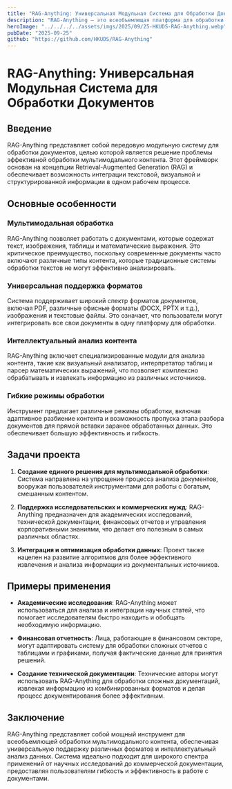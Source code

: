 ```yaml
---
title: "RAG-Anything: Универсальная Модульная Система для Обработки Документов"
description: "RAG-Anything — это всеобъемлющая платформа для обработки многомодальных документов, интегрирующая текст, изображения, таблицы и формулы под единой оболочкой."
heroImage: "../../../../assets/imgs/2025/09/25-HKUDS-RAG-Anything.webp"
pubDate: "2025-09-25"
github: "https://github.com/HKUDS/RAG-Anything"
---
```


# RAG-Anything: Универсальная Модульная Система для Обработки Документов

## Введение

RAG-Anything представляет собой передовую модульную систему для обработки документов, целью которой является решение проблемы эффективной обработки мультимодального контента. Этот фреймворк основан на концепции Retrieval-Augmented Generation (RAG) и обеспечивает возможность интеграции текстовой, визуальной и структурированной информации в одном рабочем процессе.

## Основные особенности

### Мультимодальная обработка

RAG-Anything позволяет работать с документами, которые содержат текст, изображения, таблицы и математические выражения. Это критическое преимущество, поскольку современные документы часто включают различные типы контента, которые традиционные системы обработки текстов не могут эффективно анализировать.

### Универсальная поддержка форматов

Система поддерживает широкий спектр форматов документов, включая PDF, различные офисные форматы (DOCX, PPTX и т.д.), изображения и текстовые файлы. Это означает, что пользователи могут интегрировать все свои документы в одну платформу для обработки.

### Интеллектуальный анализ контента

RAG-Anything включает специализированные модули для анализа контента, такие как визуальный анализатор, интерпретатор таблиц и парсер математических выражений, что позволяет комплексно обрабатывать и извлекать информацию из различных источников.

### Гибкие режимы обработки

Инструмент предлагает различные режимы обработки, включая адаптивное разбиение контента и возможность пропуска этапа разбора документов для прямой вставки заранее обработанных данных. Это обеспечивает большую эффективность и гибкость.

## Задачи проекта

1. **Создание единого решения для мультимодальной обработки**: Система направлена на упрощение процесса анализа документов, вооружая пользователей инструментами для работы с богатым, смешанным контентом.
   
2. **Поддержка исследовательских и коммерческих нужд**: RAG-Anything предназначен для академических исследований, технической документации, финансовых отчетов и управления корпоративными знаниями, что делает его полезным в самых различных областях.

3. **Интеграция и оптимизация обработки данных**: Проект также нацелен на развитие алгоритмов для более эффективного извлечения и анализа информации из документальных источников.

## Примеры применения

- **Академические исследования**: RAG-Anything может использоваться для анализа и интеграции научных статей, что помогает исследователям быстро находить и обобщать необходимую информацию.

- **Финансовая отчетность**: Лица, работающие в финансовом секторе, могут адаптировать систему для обработки сложных отчетов с таблицами и графиками, получая фактические данные для принятия решений.

- **Создание технической документации**: Технические авторы могут использовать RAG-Anything для обработки сложных документаций, извлекая информацию из комбинированных форматов и делая процесс документирования более эффективным.

## Заключение

RAG-Anything представляет собой мощный инструмент для всеобъемлющей обработки мультимодального контента, обеспечивая универсальную поддержку различных форматов и интеллектуальный анализ данных. Система идеально подходит для широкого спектра применений от научных исследований до коммерческой документации, предоставляя пользователям гибкость и эффективность в работе с документами.